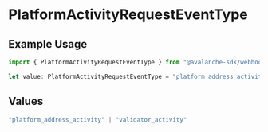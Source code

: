 # PlatformActivityRequestEventType

## Example Usage

```typescript
import { PlatformActivityRequestEventType } from "@avalanche-sdk/webhooks/models/components";

let value: PlatformActivityRequestEventType = "platform_address_activity";
```

## Values

```typescript
"platform_address_activity" | "validator_activity"
```
